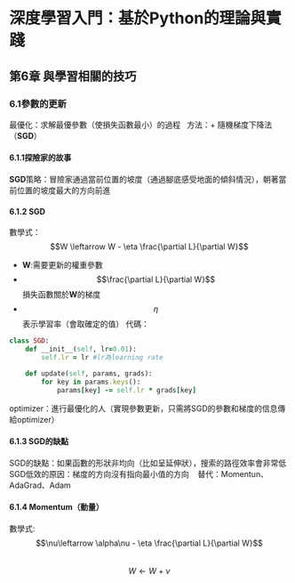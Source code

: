 # 深度學習入門：基於Python的理論與實踐    
## 第6章 與學習相關的技巧
### 6.1參數的更新
最優化：求解最優參數（使損失函數最小）的過程   
方法：+ 隨機梯度下降法（**SGD**）        
#### 6.1.1探險家的故事
**SGD**策略：冒險家通過當前位置的坡度（通過腳底感受地面的傾斜情況），朝著當前位置的坡度最大的方向前進      
#### 6.1.2 SGD        
數學式： 
$$W \leftarrow W - \eta \frac{\partial L}{\partial W}$$  
+ **W**:需要更新的權重參數             
+ $$\frac{\partial L}{\partial W}$$損失函數關於**W**的梯度 
+ $$\eta$$ 表示學習率（會取確定的值）
代碼：
```ruby
class SGD:
    def __init__(self, lr=0.01):
        self.lr = lr #lr為learning rate   

    def update(self, params, grads):
        for key in params.keys():
            params[key] -= self.lr * grads[key]
```
optimizer：進行最優化的人（實現參數更新，只需將SGD的參數和梯度的信息傳給optimizer）  
#### 6.1.3 SGD的缺點
SGD的缺點：如果函數的形狀非均向（比如呈延伸狀），搜索的路徑效率會非常低  
SGD低效的原因：梯度的方向沒有指向最小值的方向    
替代：Momentun、AdaGrad、Adam  
#### 6.1.4 Momentum（動量）  
數學式:  
$$\nu\leftarrow \alpha\nu - \eta \frac{\partial L}{\partial W}$$  
$$W\leftarrow W + \nu$$  














     














